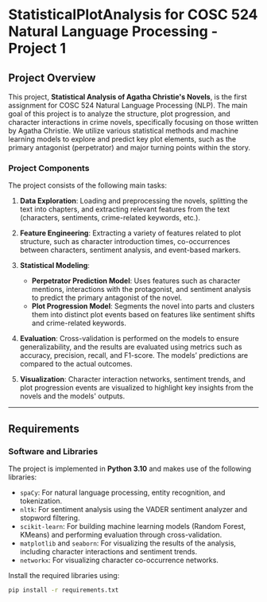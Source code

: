 # StatisticalPlotAnalysis for COSC 524 Natural Language Processing - Project 1


## Project Overview

This project, **Statistical Analysis of Agatha Christie's Novels**, is the first assignment for COSC 524 Natural Language Processing (NLP). The main goal of this project is to analyze the structure, plot progression, and character interactions in crime novels, specifically focusing on those written by Agatha Christie. We utilize various statistical methods and machine learning models to explore and predict key plot elements, such as the primary antagonist (perpetrator) and major turning points within the story.

### Project Components

The project consists of the following main tasks:

1. **Data Exploration**: Loading and preprocessing the novels, splitting the text into chapters, and extracting relevant features from the text (characters, sentiments, crime-related keywords, etc.).
   
2. **Feature Engineering**: Extracting a variety of features related to plot structure, such as character introduction times, co-occurrences between characters, sentiment analysis, and event-based markers.

3. **Statistical Modeling**:
   - **Perpetrator Prediction Model**: Uses features such as character mentions, interactions with the protagonist, and sentiment analysis to predict the primary antagonist of the novel.
   - **Plot Progression Model**: Segments the novel into parts and clusters them into distinct plot events based on features like sentiment shifts and crime-related keywords.

4. **Evaluation**: Cross-validation is performed on the models to ensure generalizability, and the results are evaluated using metrics such as accuracy, precision, recall, and F1-score. The models’ predictions are compared to the actual outcomes.

5. **Visualization**: Character interaction networks, sentiment trends, and plot progression events are visualized to highlight key insights from the novels and the models' outputs.

---

## Requirements

### Software and Libraries

The project is implemented in **Python 3.10** and makes use of the following libraries:
- `spaCy`: For natural language processing, entity recognition, and tokenization.
- `nltk`: For sentiment analysis using the VADER sentiment analyzer and stopword filtering.
- `scikit-learn`: For building machine learning models (Random Forest, KMeans) and performing evaluation through cross-validation.
- `matplotlib` and `seaborn`: For visualizing the results of the analysis, including character interactions and sentiment trends.
- `networkx`: For visualizing character co-occurrence networks.

Install the required libraries using:
```bash
pip install -r requirements.txt
